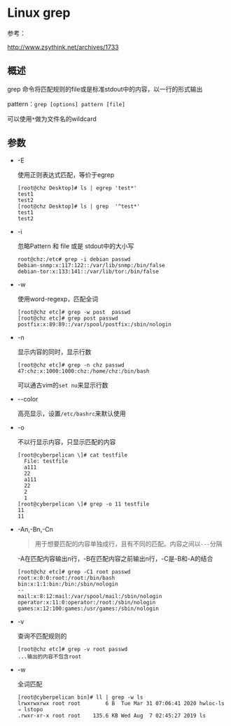 # Linux grep

参考：

http://www.zsythink.net/archives/1733

## 概述

grep 命令将匹配规则的file或是标准stdout中的内容，以一行的形式输出

pattern：`grep [options] pattern [file]`

可以使用`*`做为文件名的wildcard

## 参数

- -E

  使用正则表达式匹配，等价于egrep

  ```
  [root@chz Desktop]# ls | egrep 'test*'
  test1
  test2
  [root@chz Desktop]# ls | grep  '^test*'
  test1
  test2
  ```

- -i

  忽略Pattern 和 file 或是 stdout中的大小写

  ```
  root@chz:/etc# grep -i debian passwd
  Debian-snmp:x:117:122::/var/lib/snmp:/bin/false
  debian-tor:x:133:141::/var/lib/tor:/bin/false
  ```

- -w

  使用word-regexp，匹配全词

  ```
  [root@chz etc]# grep -w post  passwd
  [root@chz etc]# grep post passwd
  postfix:x:89:89::/var/spool/postfix:/sbin/nologin
  ```

- -n

  显示内容的同时，显示行数

  ```
  [root@chz etc]# grep -n chz passwd
  47:chz:x:1000:1000:chz:/home/chz:/bin/bash
  ```

  可以通古vim的`set nu`来显示行数

- --color

  高亮显示，设置`/etc/bashrc`来默认使用

- -o

  不以行显示内容，只显示匹配的内容

  ```
  [root@cyberpelican \]# cat testfile 
    File: testfile
    a111
    22
    a111
    22
    2
    1
  [root@cyberpelican \]# grep -o 11 testfile 
  11
  11
  ```

- -An,-Bn,-Cn

  > 用于想要匹配的内容单独成行，且有不同的匹配。内容之间以`---`分隔

  -A在匹配内容输出n行，-B在匹配内容之前输出n行，-C是-B和-A的结合

  ```
  [root@chz etc]# grep -C1 root passwd
  root:x:0:0:root:/root:/bin/bash
  bin:x:1:1:bin:/bin:/sbin/nologin
  --
  mail:x:8:12:mail:/var/spool/mail:/sbin/nologin
  operator:x:11:0:operator:/root:/sbin/nologin
  games:x:12:100:games:/usr/games:/sbin/nologin
  ```

- -v

  查询不匹配规则的

  ```
  [root@chz etc]# grep -v root passwd
  ...输出的内容不包含root
  ```

- -w

  全词匹配

  ```
  [root@cyberpelican bin]# ll | grep -w ls
  lrwxrwxrwx root root        6 B  Tue Mar 31 07:06:41 2020 hwloc-ls ⇒ lstopo
  .rwxr-xr-x root root    135.6 KB Wed Aug  7 02:45:27 2019 ls
  ```

  







